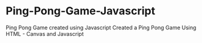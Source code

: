 # Ping-Pong-Game-Javascript
Ping Pong Game created using Javascript
Created a Ping Pong Game Using HTML - Canvas and Javascript
